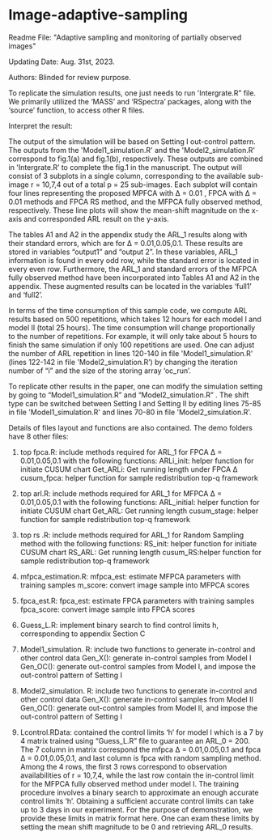 # Image-adaptive-sampling
Readme File: "Adaptive sampling and monitoring of partially observed images"

Updating Date: Aug. 31st, 2023.

Authors: Blinded for review purpose.

To replicate the simulation results, one just needs to run 'Intergrate.R” file. We primarily utilized the ‘MASS’ and ‘RSpectra’ packages, along with the ‘source’ function, to access other R files. 

Interpret the result: 

The output of the simulation will be based on Setting I out-control pattern. The outputs from the 'Model1_simulation.R' and the 'Model2_simulation.R' correspond to fig.1(a) and fig.1(b), respectively. These outputs are combined in 'Intergrate.R’ to complete the fig.1 in the manuscript. The output will consist of 3 subplots in a single column, corresponding to the available sub-image r = 10,7,4 out of a total p = 25 sub-images. Each subplot will contain four lines representing the proposed MPFCA with Δ = 0.01 ,  FPCA with Δ = 0.01 methods and FPCA RS method, and the MFPCA fully observed method, respectively. These line plots will show the mean-shift magnitude on the x-axis and corresponded ARL result on the y-axis.

The tables A1 and A2 in the appendix study the ARL_1 results along with their standard errors, which are for Δ = 0.01,0.05,0.1. These results are stored in variables “output1” and “output 2”. In these variables, ARL_1 information is found in every odd row, while the standard error is located in every even row. Furthermore, the ARL_1 and standard errors of the MFPCA fully observed method have been incorporated into Tables A1 and A2 in the appendix. These augmented results can be located in the variables ‘full1’ and ‘full2’. 

In terms of the time consumption of this sample code, we compute ARL results based on 500 repetitions, which takes 12 hours for each model I and model II (total 25 hours). The time consumption will change proportionally to the number of repetitions. For example, it will only take about 5 hours to finish the same simulation if only 100 repetitions are used. One can adjust the number of ARL repetition in lines 120-140 in file 'Model1_simulation.R' (lines 122-142 in file 'Model2_simulation.R’) by changing the iteration number of “i” and the size of the storing array ‘oc_run’. 

To replicate other results in the paper, one can modify the simulation setting by going to “Model1_simulation.R” and “Model2_simulation.R” . The shift type can be switched between Setting I and Setting II by editing lines 75-85 in file 'Model1_simulation.R'  and lines 70-80 in file 'Model2_simulation.R'. 

Details of files layout and functions are also contained. The demo folders have 8 other files: 

1. top fpca.R: include methods required for ARL_1 for FPCA Δ = 0.01,0.05,0.1
with the following functions: 
	ARLi_init: helper function for initiate CUSUM chart 
           Get_ARLi: Get running length under FPCA Δ
           cusum_fpca: helper function for sample redistribution top-q framework

2. top arl.R: include methods required for ARL_1 for MFPCA Δ = 0.01,0.05,0.1
with the following functions: 
	ARL_initial: helper function for initiate CUSUM chart 
           Get_ARL: Get running length
           cusum_stage: helper function for sample redistribution top-q framework

3. top rs .R: include methods required for ARL_1 for Random Sampling method 
with the following functions: 
	RS_init: helper function for initiate CUSUM chart 
           RS_ARL: Get running length
           cusum_RS:helper function for sample redistribution top-q framework

4. mfpca_estimation.R: 
	mfpca_est: estimate MFPCA parameters with training samples 
           m_score: convert image sample into MFPCA scores 

5. fpca_est.R: 
	fpca_est: estimate FPCA parameters with training samples 
           fpca_score: convert image sample into FPCA scores 	

6. Guess_L.R: implement binary search to find control limits h, corresponding to appendix Section C

7. Model1_simulation. R: include two functions to generate in-control and other control data 
	Gen_X(): generate in-control samples from Model I 
           Gen_OC(): generate out-control samples from Model I, and impose the out-control pattern of Setting I 

8. Model2_simulation. R: include two functions to generate in-control and other control data 
	Gen_X(): generate in-control samples from Model II
           Gen_OC(): generate out-control samples from Model II, and impose the out-control pattern of Setting I 

9. Lcontrol.RData: contained the control limits ‘h’ for model I which is a 7 by 4 matrix trained using “Guess_L.R” file to guarantee an ARL_0 = 200. The 7 column in  matrix correspond the mfpca Δ = 0.01,0.05,0.1 and fpca Δ = 0.01,0.05,0.1, and last column is fpca with random sampling method. Among the 4 rows, the first 3 rows correspond to observation availabilities of r = 10,7,4, while the last row contain the in-control limit for the MFPCA fully observed method under model I.  The training procedure involves a binary search to approximate an enough accurate control limits ‘h’. Obtaining a sufficient accurate control limits can take up to 3 days in our experiment. For the purpose of demonstration, we provide these limits in matrix format here. One can exam these limits by setting the mean shift magnitude to be 0 and retrieving ARL_0 results.
	

